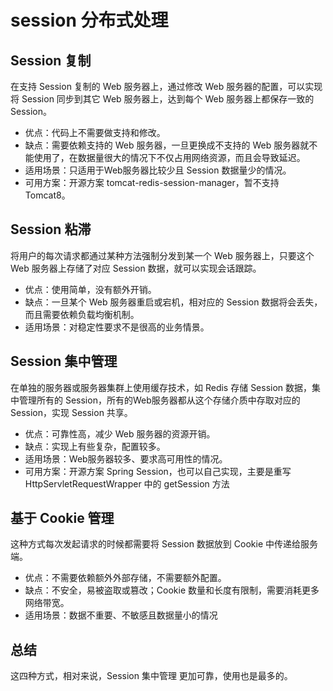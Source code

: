 # session 分布式处理
## Session 复制
在支持 Session 复制的 Web 服务器上，通过修改 Web 服务器的配置，可以实现将 Session 同步到其它 Web 服务器上，达到每个 Web 服务器上都保存一致的 Session。
- 优点：代码上不需要做支持和修改。
- 缺点：需要依赖支持的 Web 服务器，一旦更换成不支持的 Web 服务器就不能使用了，在数据量很大的情况下不仅占用网络资源，而且会导致延迟。
- 适用场景：只适用于Web服务器比较少且 Session 数据量少的情况。
- 可用方案：开源方案 tomcat-redis-session-manager，暂不支持 Tomcat8。

## Session 粘滞
将用户的每次请求都通过某种方法强制分发到某一个 Web 服务器上，只要这个 Web 服务器上存储了对应 Session 数据，就可以实现会话跟踪。
- 优点：使用简单，没有额外开销。
- 缺点：一旦某个 Web 服务器重启或宕机，相对应的 Session 数据将会丢失，而且需要依赖负载均衡机制。
- 适用场景：对稳定性要求不是很高的业务情景。

## Session 集中管理
在单独的服务器或服务器集群上使用缓存技术，如 Redis 存储 Session 数据，集中管理所有的 Session，所有的Web服务器都从这个存储介质中存取对应的 Session，实现 Session 共享。
- 优点：可靠性高，减少 Web 服务器的资源开销。
- 缺点：实现上有些复杂，配置较多。
- 适用场景：Web服务器较多、要求高可用性的情况。
- 可用方案：开源方案 Spring Session，也可以自己实现，主要是重写 HttpServletRequestWrapper 中的 getSession 方法

## 基于 Cookie 管理
这种方式每次发起请求的时候都需要将 Session 数据放到 Cookie 中传递给服务端。
- 优点：不需要依赖额外外部存储，不需要额外配置。
- 缺点：不安全，易被盗取或篡改；Cookie 数量和长度有限制，需要消耗更多网络带宽。
- 适用场景：数据不重要、不敏感且数据量小的情况
## 总结
这四种方式，相对来说，Session 集中管理 更加可靠，使用也是最多的。